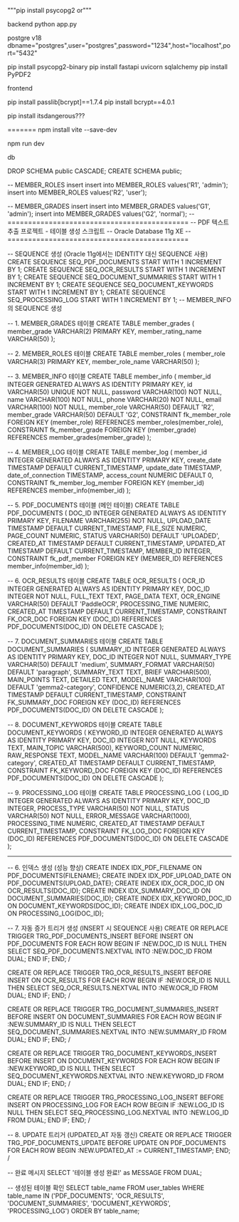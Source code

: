 """pip install psycopg2 or""" 

backend
python app.py

postgre v18
dbname="postgres",user="postgres",password="1234",host="localhost",port="5432"

pip install psycopg2-binary
pip install fastapi uvicorn sqlalchemy
pip install PyPDF2


frontend

pip install passlib[bcrypt]==1.7.4
pip install bcrypt==4.0.1


pip install itsdangerous???

=======
npm install vite --save-dev



npm run dev




















db

DROP SCHEMA public CASCADE;
CREATE SCHEMA public;





-- MEMBER_ROLES insert
insert into MEMBER_ROLES values('R1', 'admin');
insert into MEMBER_ROLES values('R2', 'user');


-- MEMBER_GRADES insert
insert into MEMBER_GRADES values('G1', 'admin');
insert into MEMBER_GRADES values('G2', 'normal');
-- ============================================
-- PDF 텍스트 추출 프로젝트 - 테이블 생성 스크립트
-- Oracle Database 11g XE
-- ============================================

-- SEQUENCE 생성 (Oracle 11g에서는 IDENTITY 대신 SEQUENCE 사용)
CREATE SEQUENCE SEQ_PDF_DOCUMENTS START WITH 1 INCREMENT BY 1;
CREATE SEQUENCE SEQ_OCR_RESULTS START WITH 1 INCREMENT BY 1;
CREATE SEQUENCE SEQ_DOCUMENT_SUMMARIES START WITH 1 INCREMENT BY 1;
CREATE SEQUENCE SEQ_DOCUMENT_KEYWORDS START WITH 1 INCREMENT BY 1;
CREATE SEQUENCE SEQ_PROCESSING_LOG START WITH 1 INCREMENT BY 1;
-- MEMBER_INFO의 SEQUENCE 생성


-- 1. MEMBER_GRADES 테이블
CREATE TABLE member_grades (
    member_grade       VARCHAR(2) PRIMARY KEY,
    member_rating_name VARCHAR(50)
);

-- 2. MEMBER_ROLES 테이블
CREATE TABLE member_roles (
    member_role       VARCHAR(3) PRIMARY KEY,
    member_role_name  VARCHAR(50)
);


-- 3. MEMBER_INFO 테이블
CREATE TABLE member_info (
    member_id      INTEGER GENERATED ALWAYS AS IDENTITY PRIMARY KEY,
    id             VARCHAR(50) UNIQUE NOT NULL,
    password       VARCHAR(100) NOT NULL,
    name           VARCHAR(100) NOT NULL,
    phone          VARCHAR(20) NOT NULL,
    email          VARCHAR(100) NOT NULL,
    member_role    VARCHAR(50) DEFAULT 'R2',
    member_grade   VARCHAR(50) DEFAULT 'G2',
    CONSTRAINT fk_member_role 
        FOREIGN KEY (member_role) REFERENCES member_roles(member_role),
    CONSTRAINT fk_member_grade 
        FOREIGN KEY (member_grade) REFERENCES member_grades(member_grade)
);

-- 4. MEMBER_LOG 테이블
CREATE TABLE member_log (
    member_id          INTEGER GENERATED ALWAYS AS IDENTITY PRIMARY KEY,
    create_date        TIMESTAMP DEFAULT CURRENT_TIMESTAMP,
    update_date        TIMESTAMP,
    date_of_connection TIMESTAMP,
    access_count       NUMERIC DEFAULT 0,
    CONSTRAINT fk_member_log_member 
        FOREIGN KEY (member_id) REFERENCES member_info(member_id)
);


-- 5. PDF_DOCUMENTS 테이블 (메인 테이블)
CREATE TABLE PDF_DOCUMENTS (
    DOC_ID          INTEGER GENERATED ALWAYS AS IDENTITY PRIMARY KEY,
    FILENAME        VARCHAR(255)   NOT NULL,
    UPLOAD_DATE     TIMESTAMP       DEFAULT CURRENT_TIMESTAMP,
    FILE_SIZE       NUMERIC,
    PAGE_COUNT      NUMERIC,
    STATUS          VARCHAR(50)    DEFAULT 'UPLOADED',
    CREATED_AT      TIMESTAMP       DEFAULT CURRENT_TIMESTAMP,
    UPDATED_AT      TIMESTAMP       DEFAULT CURRENT_TIMESTAMP,
    MEMBER_ID       INTEGER,
    CONSTRAINT fk_pdf_member
        FOREIGN KEY (MEMBER_ID) REFERENCES member_info(member_id)
);

-- 6. OCR_RESULTS 테이블
CREATE TABLE OCR_RESULTS (
    OCR_ID          INTEGER GENERATED ALWAYS AS IDENTITY PRIMARY KEY,
    DOC_ID          INTEGER          NOT NULL,
    FULL_TEXT       TEXT,
    PAGE_DATA       TEXT,
    OCR_ENGINE      VARCHAR(50)    DEFAULT 'PaddleOCR',
    PROCESSING_TIME NUMERIC,
    CREATED_AT      TIMESTAMP       DEFAULT CURRENT_TIMESTAMP,
    CONSTRAINT FK_OCR_DOC FOREIGN KEY (DOC_ID) REFERENCES PDF_DOCUMENTS(DOC_ID) ON DELETE CASCADE
);

-- 7. DOCUMENT_SUMMARIES 테이블
CREATE TABLE DOCUMENT_SUMMARIES (
    SUMMARY_ID      INTEGER GENERATED ALWAYS AS IDENTITY PRIMARY KEY,
    DOC_ID          INTEGER          NOT NULL,
    SUMMARY_TYPE    VARCHAR(50)    DEFAULT 'medium',
    SUMMARY_FORMAT  VARCHAR(50)    DEFAULT 'paragraph',
    SUMMARY_TEXT    TEXT,
    BRIEF           VARCHAR(500),
    MAIN_POINTS     TEXT,
    DETAILED        TEXT,
    MODEL_NAME      VARCHAR(100)   DEFAULT 'gemma2-category',
    CONFIDENCE      NUMERIC(3,2),
    CREATED_AT      TIMESTAMP       DEFAULT CURRENT_TIMESTAMP,
    CONSTRAINT FK_SUMMARY_DOC FOREIGN KEY (DOC_ID) REFERENCES PDF_DOCUMENTS(DOC_ID) ON DELETE CASCADE
);

-- 8. DOCUMENT_KEYWORDS 테이블
CREATE TABLE DOCUMENT_KEYWORDS (
    KEYWORD_ID      INTEGER GENERATED ALWAYS AS IDENTITY PRIMARY KEY,
    DOC_ID          INTEGER          NOT NULL,
    KEYWORDS        TEXT,
    MAIN_TOPIC      VARCHAR(500),
    KEYWORD_COUNT   NUMERIC,
    RAW_RESPONSE    TEXT,
    MODEL_NAME      VARCHAR(100)   DEFAULT 'gemma2-category',
    CREATED_AT      TIMESTAMP       DEFAULT CURRENT_TIMESTAMP,
    CONSTRAINT FK_KEYWORD_DOC FOREIGN KEY (DOC_ID) REFERENCES PDF_DOCUMENTS(DOC_ID) ON DELETE CASCADE
);

-- 9. PROCESSING_LOG 테이블
CREATE TABLE PROCESSING_LOG (
    LOG_ID          INTEGER GENERATED ALWAYS AS IDENTITY PRIMARY KEY,
    DOC_ID          INTEGER,
    PROCESS_TYPE    VARCHAR(50)    NOT NULL,
    STATUS          VARCHAR(50)    NOT NULL,
    ERROR_MESSAGE   VARCHAR(1000),
    PROCESSING_TIME NUMERIC,
    CREATED_AT      TIMESTAMP       DEFAULT CURRENT_TIMESTAMP,
    CONSTRAINT FK_LOG_DOC FOREIGN KEY (DOC_ID) REFERENCES PDF_DOCUMENTS(DOC_ID) ON DELETE CASCADE
);

-- ------------------------------------------------------------

-- 6. 인덱스 생성 (성능 향상)
CREATE INDEX IDX_PDF_FILENAME ON PDF_DOCUMENTS(FILENAME);
CREATE INDEX IDX_PDF_UPLOAD_DATE ON PDF_DOCUMENTS(UPLOAD_DATE);
CREATE INDEX IDX_OCR_DOC_ID ON OCR_RESULTS(DOC_ID);
CREATE INDEX IDX_SUMMARY_DOC_ID ON DOCUMENT_SUMMARIES(DOC_ID);
CREATE INDEX IDX_KEYWORD_DOC_ID ON DOCUMENT_KEYWORDS(DOC_ID);
CREATE INDEX IDX_LOG_DOC_ID ON PROCESSING_LOG(DOC_ID);

-- 7. 자동 증가 트리거 생성 (INSERT 시 SEQUENCE 사용)
CREATE OR REPLACE TRIGGER TRG_PDF_DOCUMENTS_INSERT
BEFORE INSERT ON PDF_DOCUMENTS
FOR EACH ROW
BEGIN
    IF :NEW.DOC_ID IS NULL THEN
        SELECT SEQ_PDF_DOCUMENTS.NEXTVAL INTO :NEW.DOC_ID FROM DUAL;
    END IF;
END;
/

CREATE OR REPLACE TRIGGER TRG_OCR_RESULTS_INSERT
BEFORE INSERT ON OCR_RESULTS
FOR EACH ROW
BEGIN
    IF :NEW.OCR_ID IS NULL THEN
        SELECT SEQ_OCR_RESULTS.NEXTVAL INTO :NEW.OCR_ID FROM DUAL;
    END IF;
END;
/

CREATE OR REPLACE TRIGGER TRG_DOCUMENT_SUMMARIES_INSERT
BEFORE INSERT ON DOCUMENT_SUMMARIES
FOR EACH ROW
BEGIN
    IF :NEW.SUMMARY_ID IS NULL THEN
        SELECT SEQ_DOCUMENT_SUMMARIES.NEXTVAL INTO :NEW.SUMMARY_ID FROM DUAL;
    END IF;
END;
/

CREATE OR REPLACE TRIGGER TRG_DOCUMENT_KEYWORDS_INSERT
BEFORE INSERT ON DOCUMENT_KEYWORDS
FOR EACH ROW
BEGIN
    IF :NEW.KEYWORD_ID IS NULL THEN
        SELECT SEQ_DOCUMENT_KEYWORDS.NEXTVAL INTO :NEW.KEYWORD_ID FROM DUAL;
    END IF;
END;
/

CREATE OR REPLACE TRIGGER TRG_PROCESSING_LOG_INSERT
BEFORE INSERT ON PROCESSING_LOG
FOR EACH ROW
BEGIN
    IF :NEW.LOG_ID IS NULL THEN
        SELECT SEQ_PROCESSING_LOG.NEXTVAL INTO :NEW.LOG_ID FROM DUAL;
    END IF;
END;
/

-- 8. UPDATE 트리거 (UPDATED_AT 자동 갱신)
CREATE OR REPLACE TRIGGER TRG_PDF_DOCUMENTS_UPDATE
BEFORE UPDATE ON PDF_DOCUMENTS
FOR EACH ROW
BEGIN
    :NEW.UPDATED_AT := CURRENT_TIMESTAMP;
END;
/

-- 완료 메시지
SELECT '테이블 생성 완료!' as MESSAGE FROM DUAL;

-- 생성된 테이블 확인
SELECT table_name FROM user_tables
WHERE table_name IN ('PDF_DOCUMENTS', 'OCR_RESULTS', 'DOCUMENT_SUMMARIES', 'DOCUMENT_KEYWORDS', 'PROCESSING_LOG')
ORDER BY table_name;






